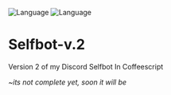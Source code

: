 ![Language](https://img.shields.io/badge/lang-coffeescript-blue.svg?style=flat-square)
![Language](https://img.shields.io/badge/license-MIT-brightgreen.svg?style=flat-square)

# Selfbot-v.2
Version 2 of my Discord Selfbot In Coffeescript

*~its not complete yet, soon it will be*

